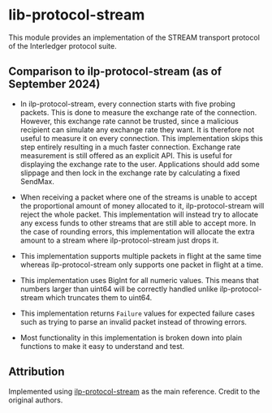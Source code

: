 # lib-protocol-stream

This module provides an implementation of the STREAM transport protocol of the Interledger protocol suite.

## Comparison to ilp-protocol-stream (as of September 2024)

- In ilp-protocol-stream, every connection starts with five probing packets. This is done to measure the exchange rate of the connection. However, this exchange rate cannot be trusted, since a malicious recipient can simulate any exchange rate they want. It is therefore not useful to measure it on every connection. This implementation skips this step entirely resulting in a much faster connection. Exchange rate measurement is still offered as an explicit API. This is useful for displaying the exchange rate to the user. Applications should add some slippage and then lock in the exchange rate by calculating a fixed SendMax.

- When receiving a packet where one of the streams is unable to accept the proportional amount of money allocated to it, ilp-protocol-stream will reject the whole packet. This implementation will instead try to allocate any excess funds to other streams that are still able to accept more. In the case of rounding errors, this implementation will allocate the extra amount to a stream where ilp-protocol-stream just drops it.

- This implementation supports multiple packets in flight at the same time whereas ilp-protocol-stream only supports one packet in flight at a time.

- This implementation uses BigInt for all numeric values. This means that numbers larger than uint64 will be correctly handled unlike ilp-protocol-stream which truncates them to uint64.

- This implementation returns `Failure` values for expected failure cases such as trying to parse an invalid packet instead of throwing errors.

- Most functionality in this implementation is broken down into plain functions to make it easy to understand and test.

## Attribution

Implemented using [ilp-protocol-stream](https://github.com/interledgerjs/interledgerjs/tree/master/packages/ilp-protocol-stream) as the main reference. Credit to the original authors.
